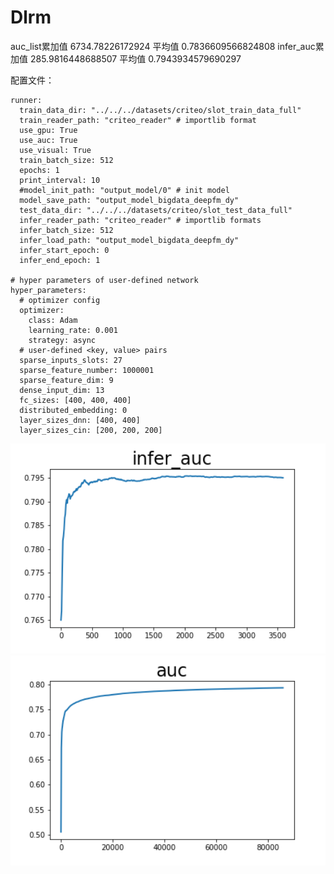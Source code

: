 # Dlrm

auc_list累加值 6734.78226172924 平均值 0.7836609566824808
infer_auc累加值 285.9816448688507 平均值 0.7943934579690297

配置文件：

```
runner:
  train_data_dir: "../../../datasets/criteo/slot_train_data_full"
  train_reader_path: "criteo_reader" # importlib format
  use_gpu: True
  use_auc: True
  use_visual: True
  train_batch_size: 512
  epochs: 1
  print_interval: 10
  #model_init_path: "output_model/0" # init model
  model_save_path: "output_model_bigdata_deepfm_dy"
  test_data_dir: "../../../datasets/criteo/slot_test_data_full"
  infer_reader_path: "criteo_reader" # importlib formats
  infer_batch_size: 512
  infer_load_path: "output_model_bigdata_deepfm_dy"
  infer_start_epoch: 0
  infer_end_epoch: 1

# hyper parameters of user-defined network
hyper_parameters:
  # optimizer config
  optimizer:
    class: Adam
    learning_rate: 0.001
    strategy: async
  # user-defined <key, value> pairs
  sparse_inputs_slots: 27
  sparse_feature_number: 1000001
  sparse_feature_dim: 9
  dense_input_dim: 13
  fc_sizes: [400, 400, 400]
  distributed_embedding: 0
  layer_sizes_dnn: [400, 400]
  layer_sizes_cin: [200, 200, 200]
```
<center><img src='./infer-auc.png' width=600></center>
<center><img src='./train-auc.png' width=600></center>